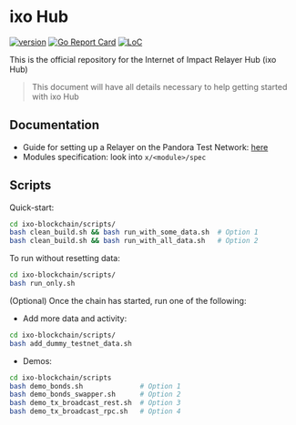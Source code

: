 # ixo Hub

[![version](https://img.shields.io/github/tag/ixofoundation/ixo-blockchain.svg)](https://github.com/ixofoundation/ixo-blockchain/releases/latest)
[![Go Report Card](https://goreportcard.com/badge/github.com/ixofoundation/ixo-blockchain)](https://goreportcard.com/report/github.com/ixofoundation/ixo-blockchain)
[![LoC](https://tokei.rs/b1/github/ixofoundation/ixo-blockchain)](https://github.com/ixofoundation/ixo-blockchain)

This is the official repository for the Internet of Impact Relayer Hub (ixo Hub)

> This document will have all details necessary to help getting started with ixo Hub

## Documentation
- Guide for setting up a Relayer on the Pandora Test Network: [here](https://github.com/ixofoundation/docs/blob/master/developer-tools/test-networks/join-a-test-network.md)
- Modules specification: look into `x/<module>/spec`

## Scripts
Quick-start:
```bash
cd ixo-blockchain/scripts/
bash clean_build.sh && bash run_with_some_data.sh  # Option 1
bash clean_build.sh && bash run_with_all_data.sh   # Option 2
```

To run without resetting data:
```bash
cd ixo-blockchain/scripts/
bash run_only.sh
```

(Optional) Once the chain has started, run one of the following:

- Add more data and activity:
```bash
cd ixo-blockchain/scripts/
bash add_dummy_testnet_data.sh
```

- Demos:
```bash
cd ixo-blockchain/scripts
bash demo_bonds.sh              # Option 1
bash demo_bonds_swapper.sh      # Option 2
bash demo_tx_broadcast_rest.sh  # Option 3
bash demo_tx_broadcast_rpc.sh   # Option 4
```

